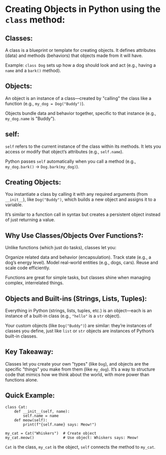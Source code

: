 # Creating Objects in Python using the `class` method:

## Classes:
A class is a blueprint or template for creating objects. It defines attributes (data) and methods (behaviors) that objects made from it will have.

Example: `class Dog` sets up how a dog should look and act (e.g., having a `name` and a `bark()` method).

## Objects:
An object is an instance of a class—created by "calling" the class like a function (e.g., `my_dog = Dog("Buddy")`).

Objects bundle data and behavior together, specific to that instance (e.g., `my_dog.name` is "Buddy").

## self:
`self` refers to the current instance of the class within its methods. It lets you access or modify that object’s attributes (e.g., `self.name`).

Python passes `self` automatically when you call a method (e.g., `my_dog.bark()` → `Dog.bark(my_dog)`).

## Creating Objects:
You instantiate a class by calling it with any required arguments (from `__init__`), like `Dog("Buddy")`, which builds a new object and assigns it to a variable.

It’s similar to a function call in syntax but creates a persistent object instead of just returning a value.

## Why Use Classes/Objects Over Functions?:
Unlike functions (which just do tasks), classes let you:

  Organize related data and behavior (encapsulation).
  Track state (e.g., a dog’s energy level).
  Model real-world entities (e.g., dogs, cars).
  Reuse and scale code efficiently.
  
Functions are great for simple tasks, but classes shine when managing complex, interrelated things.

## Objects and Built-ins (Strings, Lists, Tuples):
Everything in Python (strings, lists, tuples, etc.) is an object—each is an instance of a built-in class (e.g., `"hello"` is a `str` object).

Your custom objects (like `Dog("Buddy")`) are similar: they’re instances of classes you define, just like `list` or `str` objects are instances of Python’s built-in classes.

## Key Takeaway:
Classes let you create your own "types" (like `Dog`), and objects are the specific "things" you make from them (like `my_dog`). It’s a way to structure code that mimics how we think about the world, with more power than functions alone.

## Quick Example:
```
class Cat:
    def __init__(self, name):
        self.name = name
    def meow(self):
        print(f"{self.name} says: Meow!")

my_cat = Cat("Whiskers")  # Create object
my_cat.meow()             # Use object: Whiskers says: Meow!
```

`Cat` is the class, `my_cat` is the object, `self` connects the method to `my_cat`.

